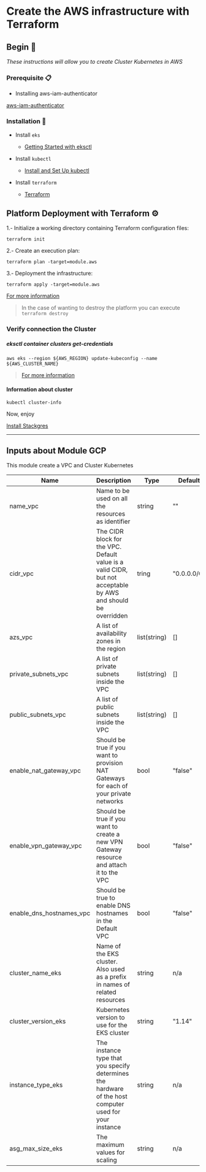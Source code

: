 # Create the AWS infrastructure with Terraform

## Begin 🚀

_These instructions will allow you to create Cluster Kubernetes in AWS_

### Prerequisite 📋

* Installing aws-iam-authenticator

[aws-iam-authenticator](https://docs.aws.amazon.com/eks/latest/userguide/install-aws-iam-authenticator.html)

### Installation 🔧
* Install `eks`

  * [Getting Started with eksctl](https://docs.aws.amazon.com/eks/latest/userguide/getting-started-eksctl.html)

* Install `kubectl`

  * [Install and Set Up kubectl](https://kubernetes.io/docs/tasks/tools/install-kubectl/)

* Install `terraform`

  * [Terraform](https://learn.hashicorp.com/terraform/getting-started/install.html)

## Platform Deployment with Terraform  ⚙️

1.- Initialize a working directory containing Terraform configuration files:  

`terraform init`

2.- Create an execution plan:

`terraform plan -target=module.aws`

3.- Deployment the infrastructure:  

`terraform apply -target=module.aws`

[For more information](https://www.terraform.io/docs/commands/index.html)

> In the case of wanting to destroy the platform you can execute `terraform destroy`

### Verify connection the Cluster
##### eksctl container clusters get-credentials
`aws eks --region ${AWS_REGION} update-kubeconfig --name ${AWS_CLUSTER_NAME}`

> [For more information]()

#### Information about cluster

`kubectl cluster-info`

Now, enjoy

[Install Stackgres](https://gitlab.com/ongresinc/stackgres/blob/124-write-stackgres-0-8-documentation/doc/demo/gcloud.md)


---
## Inputs about Module GCP


This module create a VPC and Cluster Kubernetes

Name|Description|	Type|	Default|	Required
---|---|---|---|---|
name_vpc | Name to be used on all the resources as identifier| string|""|no
cidr_vpc | The CIDR block for the VPC. Default value is a valid CIDR, but not acceptable by AWS and should be overridden| tring|"0.0.0.0/0"|no
azs_vpc | A list of availability zones in the region| list(string)|	[]|	no
private_subnets_vpc | A list of private subnets inside the VPC|	list(string)|	[]|	no
public_subnets_vpc | A list of public subnets inside the VPC|	list(string)|	[]|	no
enable_nat_gateway_vpc| Should be true if you want to provision NAT Gateways for each of your private networks|	bool|	"false"|	no
enable_vpn_gateway_vpc| Should be true if you want to create a new VPN Gateway resource and attach it to the VPC|	bool|	"false"|	no
enable_dns_hostnames_vpc| Should be true to enable DNS hostnames in the Default VPC|	bool|	"false"|	no
cluster_name_eks|Name of the EKS cluster. Also used as a prefix in names of related resources|	string|	n/a|	yes
cluster_version_eks | Kubernetes version to use for the EKS cluster|	string|	"1.14"|	no
instance_type_eks | The instance type that you specify determines the hardware of the host computer used for your instance| string|n/a|yes
asg_max_size_eks| The maximum values for scaling | string | n/a| yes
